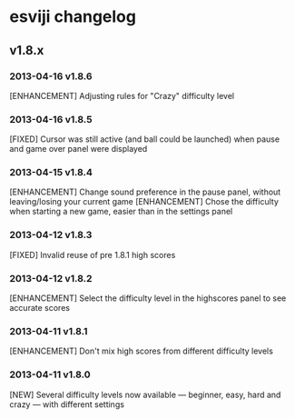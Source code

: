 # esviji changelog

## v1.8.x

### 2013-04-16 v1.8.6

[ENHANCEMENT] Adjusting rules for "Crazy" difficulty level

### 2013-04-16 v1.8.5

[FIXED] Cursor was still active (and ball could be launched) when pause and game over panel were displayed

### 2013-04-15 v1.8.4

[ENHANCEMENT] Change sound preference in the pause panel, without leaving/losing your current game
[ENHANCEMENT] Chose the difficulty when starting a new game, easier than in the settings panel

### 2013-04-12 v1.8.3

[FIXED] Invalid reuse of pre 1.8.1 high scores

### 2013-04-12 v1.8.2

[ENHANCEMENT] Select the difficulty level in the highscores panel to see accurate scores

### 2013-04-11 v1.8.1

[ENHANCEMENT] Don't mix high scores from different difficulty levels

### 2013-04-11 v1.8.0

[NEW] Several difficulty levels now available — beginner, easy, hard and crazy — with different settings
